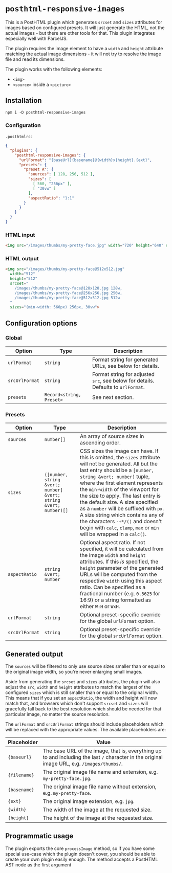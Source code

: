 # `posthtml-responsive-images`

This is a PostHTML plugin which generates `srcset` and `sizes` attributes
for images based on configured presets. It will just generate the HTML,
not the actual images - but there are other tools for that. This plugin
integrates especially well with ParcelJS.

The plugin requires the image element to have a `width` and `height` attribute
matching the actual image dimensions - it will not try to resolve the image file
and read its dimensions.

The plugin works with the following elements:

 - `<img>`
 - `<source>` inside a `<picture>`

## Installation

```shell
npm i -D posthtml-responsive-images
```

### Configuration

`.posthtmlrc`:

```json
{
  "plugins": {
    "posthtml-responsive-images": {
      "urlFormat": "{baseUrl}{basename}@{width}x{height}.{ext}",
      "presets": {
        "preset A": {
          "sources": [ 128, 256, 512 ],
          "sizes": [
            [ 560, "256px" ],
            [ "30vw" ]
          ],
          "aspectRatio": "1:1"
        }
      }
    }
  }
}
```

### HTML input

```html
<img src="/images/thumbs/my-pretty-face.jpg" width="720" height="640" responsive="preset A">
```

### HTML output

```html
<img src="/images/thumbs/my-pretty-face@512x512.jpg"
  width="512"
  height="512"
  srcset="
    /images/thumbs/my-pretty-face@128x128.jpg 128w,
    /images/thumbs/my-pretty-face@256x256.jpg 256w,
    /images/thumbs/my-pretty-face@512x512.jpg 512w
  "
  sizes="(min-width: 560px) 256px, 30vw">
```

## Configuration options

### Global

| Option         | Type                     | Description                                                                       |
|----------------|--------------------------|-----------------------------------------------------------------------------------|
| `urlFormat`    | `string`                 | Format string for generated URLs, see below for details.                          |
| `srcUrlFormat` | `string`                 | Format string for adjusted `src`, see below for details. Defaults to `urlFormat`. |
| `presets`      | `Record<string, Preset>` | See next section.                                                                 |

### Presets

| Option         | Type                                                             | Description                                                                                                                                                                                                                                                                                                                                                                                                                                                                                                          |
|----------------|------------------------------------------------------------------|----------------------------------------------------------------------------------------------------------------------------------------------------------------------------------------------------------------------------------------------------------------------------------------------------------------------------------------------------------------------------------------------------------------------------------------------------------------------------------------------------------------------|
| `sources`      | `number[]`                                                       | An array of source sizes in ascending order.                                                                                                                                                                                                                                                                                                                                                                                                                                                                         |
| `sizes`        | `([number, string &vert; number] &vert; string &vert; number)[]` | CSS sizes the image can have. If this is omitted, the `sizes` attribute will not be generated. All but the last entry should be a `[number, string &vert; number]` tuple, where the first element represents the `min-width` of the viewport for the size to apply. The last entry is the default size. A size specified as a `number` will be suffixed with `px`. A size string which contains any of the characters `-+*/()` and doesn't begin with `calc`, `clamp`, `max` or `min` will be wrapped in a `calc()`. |
| `aspectRatio`  | `string &vert; number`                                           | Optional aspect ratio. If not specified, it will be calculated from the image `width` and `height` attributes. If this _is_ specified, the `height` parameter of the generated URLs will be computed from the respective `width` using this aspect ratio. Can be specified as a fractional number (e.g. `0.5625` for 16:9) or a string formatted as either `W:H` or `WxH`.                                                                                                                                           |
| `urlFormat`    | `string`                                                         | Optional preset-specific override for the global `urlFormat` option.                                                                                                                                                                                                                                                                                                                                                                                                                                                 |
| `srcUrlFormat` | `string`                                                         | Optional preset-specific override for the global `srcUrlFormat` option.                                                                                                                                                                                                                                                                                                                                                                                                                                              |


## Generated output

The `sources` will be filtered to only use source sizes smaller than
or equal to the original image width, so you're never enlarging small images.

Aside from generating the `srcset` and `sizes` attributes, the plugin will also
adjust the `src`, `width` and `height` attributes to match the largest of the
configured `sizes` which is still smaller than or equal to the original width.
This means that if you set an `aspectRatio`, the width and height will now match
that, and browsers which don't support `srcset` and `sizes` will gracefully fall
back to the best resolution which should be needed for that particular image,
no matter the source resolution.

The `urlFormat` and `srcUrlFormat` strings should include placeholders which will
be replaced with the appropriate values. The available placeholders are:

| Placeholder  | Value                                                                                                                                        |
|--------------|----------------------------------------------------------------------------------------------------------------------------------------------|
| `{baseurl}`  | The base URL of the image, that is, everything up to and including the last `/` character in the original image URL, e.g. `/images/thumbs/`. |
| `{filename}` | The original image file name and extension, e.g. `my-pretty-face.jpg`.                                                                       |
| `{basename}` | The original image file name without extension, e.g. `my-pretty-face`.                                                                       |
| `{ext}`      | The original image extension, e.g. `jpg`.                                                                                                    |
| `{width}`    | The width of the image at the requested size.                                                                                                |
| `{height}`   | The height of the image at the requested size.                                                                                               |


## Programmatic usage

The plugin exports the core `processImage` method, so if you have some special use-case
which the plugin doesn't cover, you should be able to create your own plugin easily enough.
The method accepts a PostHTML AST node as the first argument
